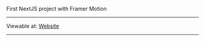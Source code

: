First NextJS project with Framer Motion
___
Viewable at: [Website](https://modern-website-self.vercel.app/)
____
